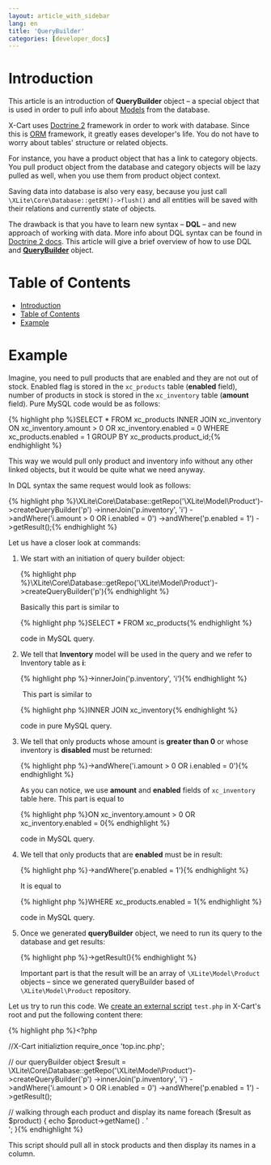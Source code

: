 ```yaml
---
layout: article_with_sidebar
lang: en
title: 'QueryBuilder'
categories: [developer_docs]
---
```


# Introduction

This article is an introduction of **QueryBuilder** object – a special object that is used in order to pull info about [Models](Understanding-Models_8225323.html) from the database.

X-Cart uses [Doctrine 2](http://www.doctrine-project.org/) framework in order to work with database. Since this is [ORM](http://en.wikipedia.org/wiki/Object-relational_mapping) framework, it greatly eases developer's life. You do not have to worry about tables' structure or related objects.

For instance, you have a product object that has a link to category objects. You pull product object from the database and category objects will be lazy pulled as well, when you use them from product object context.

Saving data into database is also very easy, because you just call `\XLite\Core\Database::getEM()->flush()` and all entities will be saved with their relations and currently state of objects.

The drawback is that you have to learn new syntax – **DQL** – and new approach of working with data. More info about DQL syntax can be found in [Doctrine 2 docs](http://doctrine-orm.readthedocs.org/en/latest/reference/dql-doctrine-query-language.html). This article will give a brief overview of how to use DQL and **[QueryBuilder](https://doctrine-orm.readthedocs.org/en/latest/reference/query-builder.html)** object.

# Table of Contents

*   [Introduction](#QueryBuilder-Introduction)
*   [Table of Contents](#QueryBuilder-TableofContents)
*   [Example](#QueryBuilder-Example)

# Example

Imagine, you need to pull products that are enabled and they are not out of stock. Enabled flag is stored in the `xc_products` table (**enabled** field), number of products in stock is stored in the `xc_inventory` table (**amount** field). Pure MySQL code would be as follows: 

{% highlight php %}SELECT * FROM xc_products INNER JOIN xc_inventory ON xc_inventory.amount > 0 OR xc_inventory.enabled = 0 WHERE xc_products.enabled = 1 GROUP BY xc_products.product_id;{% endhighlight %}

This way we would pull only product and inventory info without any other linked objects, but it would be quite what we need anyway.

In DQL syntax the same request would look as follows: 

{% highlight php %}\XLite\Core\Database::getRepo('\XLite\Model\Product')->createQueryBuilder('p')
	->innerJoin('p.inventory', 'i')
	->andWhere('i.amount > 0 OR i.enabled = 0')
	->andWhere('p.enabled = 1')
	->getResult();{% endhighlight %}

Let us have a closer look at commands:

1.  We start with an initiation of query builder object:

    {% highlight php %}\XLite\Core\Database::getRepo('\XLite\Model\Product')->createQueryBuilder('p'){% endhighlight %}

    Basically this part is similar to

    {% highlight php %}SELECT * FROM xc_products{% endhighlight %}

    code in MySQL query.

2.  We tell that **Inventory** model will be used in the query and we refer to Inventory table as **i**: 

    {% highlight php %}->innerJoin('p.inventory', 'i'){% endhighlight %}

     This part is similar to

    {% highlight php %}INNER JOIN xc_inventory{% endhighlight %}

    code in pure MySQL query.

3.  We tell that only products whose amount is **greater than 0** or whose inventory is **disabled** must be returned:

    {% highlight php %}->andWhere('i.amount > 0 OR i.enabled = 0'){% endhighlight %}

    As you can notice, we use **amount** and **enabled** fields of `xc_inventory` table here. This part is equal to

    {% highlight php %}ON xc_inventory.amount > 0 OR xc_inventory.enabled = 0{% endhighlight %}

    code in MySQL query.

4.  We tell that only products that are **enabled** must be in result:

    {% highlight php %}->andWhere('p.enabled = 1'){% endhighlight %}

    It is equal to

    {% highlight php %}WHERE xc_products.enabled = 1{% endhighlight %}

    code in MySQL query.

5.  Once we generated **queryBuilder** object, we need to run its query to the database and get results: 

    {% highlight php %}->getResult(){% endhighlight %}

    Important part is that the result will be an array of `\XLite\Model\Product` objects – since we generated queryBuilder based of `\XLite\Model\Product` repository.

Let us try to run this code. We [create an external script](Working-with-X-Cart-externally_8225358.html) `test.php` in X-Cart's root and put the following content there: 

{% highlight php %}<?php

//X-Cart initializtion
require_once 'top.inc.php';

// our queryBuilder object
$result = \XLite\Core\Database::getRepo('\XLite\Model\Product')->createQueryBuilder('p')
    ->innerJoin('p.inventory', 'i')
    ->andWhere('i.amount > 0 OR i.enabled = 0')
    ->andWhere('p.enabled = 1')
    ->getResult();

// walking through each product and display its name
foreach ($result as $product) {
    echo $product->getName() . '<br />';
}{% endhighlight %}

This script should pull all in stock products and then display its names in a column.